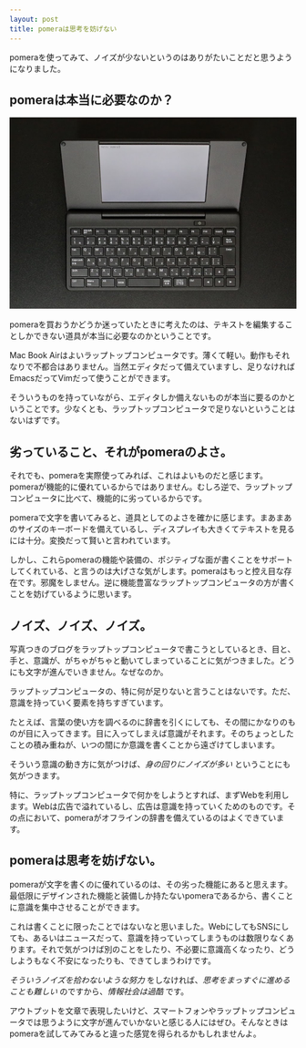 ```yaml
---
layout: post
title: pomeraは思考を妨げない
---
```


pomeraを使ってみて、ノイズが少ないというのはありがたいことだと思うようになりました。

pomeraは本当に必要なのか？
----

![pomera](../images/posts/2018-04-15/pomera.jpg)

pomeraを買おうかどうか迷っていたときに考えたのは、テキストを編集することしかできない道具が本当に必要なのかということです。

Mac Book Airはよいラップトップコンピュータです。薄くて軽い。動作もそれなりで不都合はありません。当然エディタだって備えていますし、足りなければEmacsだってVimだって使うことができます。

そういうものを持っていながら、エディタしか備えないものが本当に要るのかということです。少なくとも、ラップトップコンピュータで足りないということはないはずです。

劣っていること、それがpomeraのよさ。
----

それでも、pomeraを実際使ってみれば、これはよいものだと感じます。pomeraが機能的に優れているからではありません。むしろ逆で、ラップトップコンピュータに比べて、機能的に劣っているからです。

pomeraで文字を書いてみると、道具としてのよさを確かに感じます。まあまあのサイズのキーボードを備えているし、ディスプレイも大きくてテキストを見るには十分。変換だって賢いと言われています。

しかし、これらpomeraの機能や装備の、ポジティブな面が書くことをサポートしてくれている、と言うのは大げさな気がします。pomeraはもっと控え目な存在です。邪魔をしません。逆に機能豊富なラップトップコンピュータの方が書くことを妨げているように思います。

ノイズ、ノイズ、ノイズ。
----

写真つきのブログをラップトップコンピュータで書こうとしているとき、目と、手と、意識が、がちゃがちゃと動いてしまっていることに気がつきました。どうにも文字が進んでいきません。なぜなのか。

ラップトップコンピュータの、特に何が足りないと言うことはないです。ただ、意識を持っていく要素を持ちすぎています。

たとえば、言葉の使い方を調べるのに辞書を引くにしても、その間にかなりのものが目に入ってきます。目に入ってしまえば意識がそれます。そのちょっとしたことの積み重ねが、いつの間にか意識を書くことから遠ざけてしまいます。

そういう意識の動き方に気がつけば、*身の回りにノイズが多い* ということにも気がつきます。

特に、ラップトップコンピュータで何かをしようとすれば、まずWebを利用します。Webは広告で溢れているし、広告は意識を持っていくためのものです。その点において、pomeraがオフラインの辞書を備えているのはよくできています。

pomeraは思考を妨げない。
----

pomeraが文字を書くのに優れているのは、その劣った機能にあると思えます。最低限にデザインされた機能と装備しか持たないpomeraであるから、書くことに意識を集中させることができます。

これは書くことに限ったことではないなと思いました。WebにしてもSNSにしても、あるいはニュースだって、意識を持っていってしまうものは数限りなくあります。それで気がつけば別のことをしたり、不必要に意識高くなったり、どうしようもなく不安になったりも、できてしまうわけです。

*そういうノイズを拾わないような努力* をしなければ、*思考をまっすぐに進めることも難しい* のですから、*情報社会は過酷* です。

アウトプットを文章で表現したいけど、スマートフォンやラップトップコンピュータでは思うように文字が進んでいかないと感じる人にはぜひ。そんなときはpomeraを試してみてみると違った感覚を得られるかもしれませんよ。